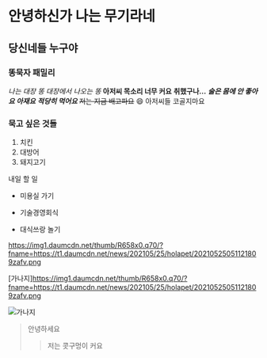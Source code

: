 # 안녕하신가 나는 무기라네
## 당신네들 누구야
### 똥묵자 패밀리

*나는 대장 똥* _대장에서 나오는 똥_
**아저씨 목소리 너무 커요** __취했구나...__
***술은 몸에 안 좋아요 아재요*** ___적당히 먹어요___
~~저는 지금 배고파요~~
:smile: 아저씨들 코골지마요

### 묵고 싶은 것들
1. 치킨
2. 대방어
3. 돼지고기

내일 할 일
- 미용실 가기
+ 기술경영회식
* 대식쓰랑 놀기

<https://img1.daumcdn.net/thumb/R658x0.q70/?fname=https://t1.daumcdn.net/news/202105/25/holapet/20210525051121809zafv.png>

[가나지]<https://img1.daumcdn.net/thumb/R658x0.q70/?fname=https://t1.daumcdn.net/news/202105/25/holapet/20210525051121809zafv.png>

![가나지](https://img1.daumcdn.net/thumb/R658x0.q70/?fname=https://t1.daumcdn.net/news/202105/25/holapet/20210525051121809zafv.png)
> 안녕하세요
>> 저는 콧구멍이 커요